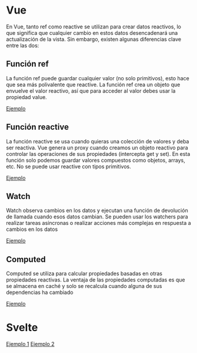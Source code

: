 # Vue

En Vue, tanto ref como reactive se utilizan para crear datos reactivos, lo que significa que cualquier cambio en estos datos desencadenará una actualización de la vista. Sin embargo, existen algunas diferencias clave entre las dos:

## Función ref 

La función ref puede guardar cualquier valor (no solo primitivos), esto hace que sea más polivalente que reactive. La función ref crea un objeto que envuelve el valor reactivo, así que para acceder al valor debes usar la propiedad value.

[Ejemplo](vue_reactividad/src/components/ref_example.vue)

## Función reactive

La función reactive se usa cuando quieras una colección de valores y deba ser reactiva. Vue genera un proxy cuando creamos un objeto reactivo para controlar las operaciones de sus propiedades (intercepta get y set). En esta función solo podemos guardar valores compuestos como objetos, arrays, etc. No se puede usar reactive con tipos primitivos. 

[Ejemplo](vue_reactividad/src/components/reactive_example.vue)


## Watch

Watch observa cambios en los datos y ejecutan una función de devolución de llamada cuando esos datos cambian. Se pueden usar los watchers para realizar tareas asíncronas o realizar acciones más complejas en respuesta a cambios en los datos

[Ejemplo](vue_reactividad/src/components/watch_example.vue) <br>

## Computed

Computed se utiliza para calcular propiedades basadas en otras propiedades reactivas. La ventaja de las propiedades computadas es que se almacena en caché y solo se recalcula cuando alguna de sus dependencias ha cambiado

[Ejemplo](vue_reactividad/src/components/computed_example.vue)

# Svelte

[Ejemplo 1](svelte_reactividad/src/lib/example1.svelte)
[Ejemplo 2](svelte_reactividad/src/lib/example2.svelte)


